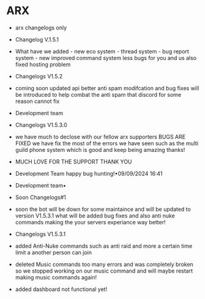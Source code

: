 # ARX
- arx changelogs only
- Changelog V.1.5.1
- What have we added - new eco system - thread system - bug report system - new improved command system less bugs for you and us also fixed hosting problem



- Changelogs V1.5.2
- coming soon updated api better anti spam modifcation and bug fixes will be introduced to help combat the anti spam that discord for some reason cannot fix


- Development team
- Changelogs V1.5.3.0
- we have much to declose with our fellow arx supporters BUGS ARE FIXED we have fix the most of the errors we have seen such as the multi guild phone system which is good and keep being amazing thanks!
- MUCH LOVE FOR THE SUPPORT THANK YOU

- Development Team happy bug hunting!•09/09/2024 16:41

- Development team•

- Soon Changelogs#1
- soon the bot will be down for some maintaince and will be updated to version V1.5.3.1 what will be added bug fixes and also anti nuke commands making the your servers experiance way better!


- Changelogs  V1.5.3.1 

- added Anti-Nuke commands  such as anti raid  and more a  certain time limit a another person can join 
- deleted Music commands too many errors and was completely broken so we stopped working on our music command and will maybe restart  making music commands again!
- added dashboard not functional yet!
